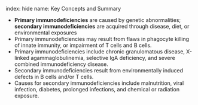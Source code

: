 index: hide
name: Key Concepts and Summary

  *  **Primary immunodeficiencies** are caused by genetic abnormalities;  **secondary immunodeficiencies** are acquired through disease, diet, or environmental exposures
  * Primary immunodeficiencies may result from flaws in phagocyte killing of innate immunity, or impairment of T cells and B cells.
  * Primary immunodeficiencies include chronic granulomatous disease, X-linked agammaglobulinemia, selective IgA deficiency, and severe combined immunodeficiency disease.
  * Secondary immunodeficiencies result from environmentally induced defects in B cells and/or T cells.
  * Causes for secondary immunodeficiencies include malnutrition, viral infection, diabetes, prolonged infections, and chemical or radiation exposure.
